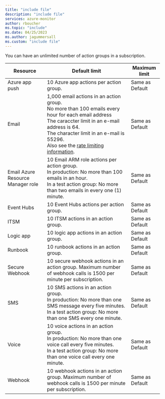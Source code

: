 ```yaml
---
title: "include file" 
description: "include file" 
services: azure-monitor
author: rboucher
ms.topic: "include"
ms.date: 04/25/2023
ms.author: jagummersall
ms.custom: "include file"
---
```

You can have an unlimited number of action groups in a subscription.

|Resource |Default limit |Maximum limit |
|--- |--- |--- |
|Azure app push |10 Azure app actions per action group. |Same as Default |
|Email |1,000 email actions in an action group.<br>No more than 100 emails every hour for each email address <br>The caraccter limit in an e-mail address is 64.<br>The character limit in an e-mail is 55296.<br>Also see the [rate limiting information](../articles/azure-monitor/alerts/alerts-rate-limiting.md). |Same as Default |
|Email Azure Resource Manager role |10 Email ARM role actions per action group.<br>In production: No more than 100 emails in an hour.<br>In a test action group: No more than two emails in every one (1) minute. |Same as Default |
|Event Hubs |10 Event Hubs actions per action group. |Same as Default |
|ITSM |10 ITSM actions in an action group. |Same as Default |
|Logic app |10 logic app actions in an action group. |Same as Default |
|Runbook |10 runbook actions in an action group. |Same as Default |
|Secure Webhook |10 secure webhook actions in an action group.  Maximum number of webhook calls is 1500 per minute per subscription. |Same as Default |
|SMS |10 SMS actions in an action group.<br>In production: No more than one SMS message every five minutes.<br>In a test action group: No more than one SMS every one minute.|Same as Default |
|Voice |10 voice actions in an action group.<br>In production: No more than one voice call every five minutes.<br>In a test action group: No more than one voice call every one minute.|Same as Default |
|Webhook |10 webhook actions in an action group.  Maximum number of webhook calls is 1500 per minute per subscription. |Same as Default |
